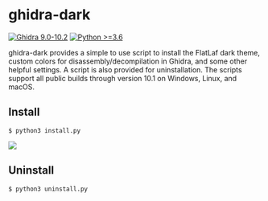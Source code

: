 # ghidra-dark

[![Ghidra 9.0-10.2](https://img.shields.io/badge/Ghidra-9.0--10.2-red)](https://github.com/NationalSecurityAgency/ghidra/releases)
[![Python >=3.6](https://img.shields.io/badge/python->=3.6-blue.svg)](https://www.python.org/downloads/release/python-360/)

ghidra-dark provides a simple to use script to install the FlatLaf dark theme, custom colors for disassembly/decompilation in Ghidra, and some other helpful settings. A script is also provided for uninstallation. The scripts support all public builds through version 10.1 on Windows, Linux, and macOS.

## Install

```
$ python3 install.py
```

![](ghidra-dark.png)

## Uninstall

```
$ python3 uninstall.py
```

